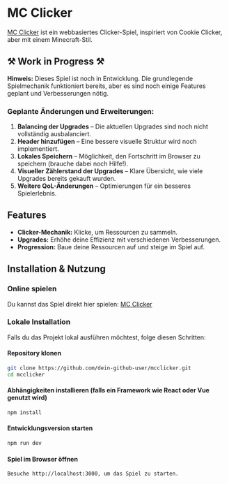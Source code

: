 # MC Clicker

[MC Clicker](https://mcclicker.netlify.app) ist ein webbasiertes Clicker-Spiel, inspiriert von Cookie Clicker, aber mit einem Minecraft-Stil.

## ⚒ Work in Progress ⚒

**Hinweis:** Dieses Spiel ist noch in Entwicklung. Die grundlegende Spielmechanik funktioniert bereits, aber es sind noch einige Features geplant und Verbesserungen nötig.

### Geplante Änderungen und Erweiterungen:
1. **Balancing der Upgrades** – Die aktuellen Upgrades sind noch nicht vollständig ausbalanciert.
2. **Header hinzufügen** – Eine bessere visuelle Struktur wird noch implementiert.
3. **Lokales Speichern** – Möglichkeit, den Fortschritt im Browser zu speichern (brauche dabei noch Hilfe!).
4. **Visueller Zählerstand der Upgrades** – Klare Übersicht, wie viele Upgrades bereits gekauft wurden.
5. **Weitere QoL-Änderungen** – Optimierungen für ein besseres Spielerlebnis.

## Features

- **Clicker-Mechanik:** Klicke, um Ressourcen zu sammeln.
- **Upgrades:** Erhöhe deine Effizienz mit verschiedenen Verbesserungen.
- **Progression:** Baue deine Ressourcen auf und steige im Spiel auf.

## Installation & Nutzung

### Online spielen

Du kannst das Spiel direkt hier spielen: [MC Clicker](https://mcclicker.netlify.app)

### Lokale Installation

Falls du das Projekt lokal ausführen möchtest, folge diesen Schritten:


#### Repository klonen
```sh
git clone https://github.com/dein-github-user/mcclicker.git
cd mcclicker
```

#### Abhängigkeiten installieren (falls ein Framework wie React oder Vue genutzt wird)
```sh
npm install
```

#### Entwicklungsversion starten
```sh
npm run dev
```

#### Spiel im Browser öffnen
```sh
Besuche http://localhost:3000, um das Spiel zu starten.
```
